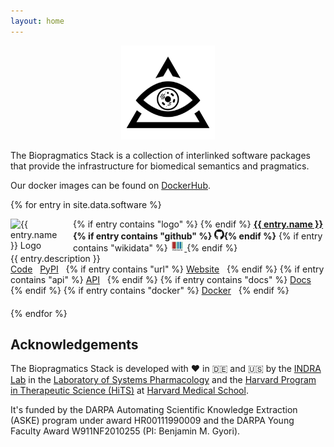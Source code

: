 ```yaml
---
layout: home
---
```

<p align="center">
  <img src="https://raw.githubusercontent.com/biopragmatics/biopragmatics.github.io/master/img/biopragmatics.png" height="150">
</p>

The Biopragmatics Stack is a collection of interlinked software packages that provide the
infrastructure for biomedical semantics and pragmatics.

Our docker images can be found
on <i class="fab fa-docker"></i> [DockerHub](https://hub.docker.com/r/biopragmatics).

{% for entry in site.data.software %}
<div style="padding-bottom: 20px;">
{% if entry contains "logo" %}
<img src="{{ entry.logo }}" alt="{{ entry.name }} Logo" style="float: left; max-height: 85px; max-width: 85px; margin-right: 15px" />
{% endif %}
<strong><a href="https://github.com/{{ entry.github }}">{{ entry.name }}</a>{% if entry contains "github" %}&nbsp;<img alt="GitHub logo" src="/img/github-icon.svg" width="16" height="16" />{% endif %}</strong>
{% if entry contains "wikidata" %}
    <a href="https://scholia.toolforge.org/topic/{{ entry.wikidata }}">
    <img alt="WikiData logo" src="/img/wikidata_logo.svg" height="16" />
    </a>
{% endif %}
<br />
{{ entry.description }}
<br />
<a href="https://github.com/{{ entry.github }}"><i class="fas fa-code"></i> Code</a>&nbsp;&nbsp;
<a href="https://pypi.org/project/{{ entry.pypi }}"><i class="fas fa-dragon"></i> PyPI</a>&nbsp;&nbsp;
{% if entry contains "url" %}
<a href="{{ entry.url }}"><i class="fas fa-network-wired"></i> Website</a>&nbsp;&nbsp;
{% endif %}
{% if entry contains "api" %}
<a href="{{ entry.api }}"><i class="fas fa-plane"></i> API</a>&nbsp;&nbsp;
{% endif %}
{% if entry contains "docs" %}
<a href="{{ entry.docs }}"><i class="fas fa-book"></i> Docs</a>&nbsp;&nbsp;
{% endif %}
{% if entry contains "docker" %}
<a href="https://hub.docker.com/r/{{ entry.docker }}"><i class="fab fa-docker"></i> Docker</a>&nbsp;&nbsp;
{% endif %}
</div>
{% endfor %}

## Acknowledgements

The Biopragmatics Stack is developed with ❤️ in 🇩🇪 and 🇺🇸 by
the [INDRA Lab](https://indralab.github.io) in the
[Laboratory of Systems Pharmacology](https://hits.harvard.edu/the-program/laboratory-of-systems-pharmacology)
and the [Harvard Program in Therapeutic Science (HiTS)](https://hits.harvard.edu) at
[Harvard Medical School](https://hms.harvard.edu).

It's funded by the DARPA Automating Scientific Knowledge Extraction (ASKE) program under award
HR00111990009 and the DARPA Young Faculty Award W911NF2010255 (PI: Benjamin M. Gyori).
